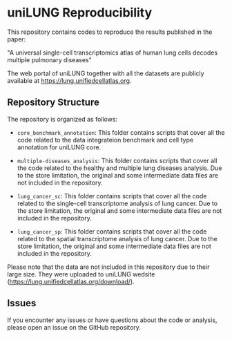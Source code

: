 # uniLUNG Reproducibility
This repository contains codes to reproduce the results published in the paper:

"A universal single-cell transcriptomics atlas of human lung cells decodes multiple pulmonary diseases"

The web portal of uniLUNG together with all the datasets are publicly available at https://lung.unifiedcellatlas.org.

## Repository Structure
The repository is organized as follows:

- `core_benchmark_annotation`: This folder contains scripts that cover all the code related to the data integrateion benchmark and cell type annotation for uniLUNG core.

- `multiple-diseases_analysis`: This folder contains scripts that cover all the code related to the healthy and multiple lung diseases analysis. Due to the store limitation, the original and some intermediate data files are not included in the repository.

- `lung_cancer_sc`: This folder contains scripts that cover all the code related to the single-cell transcriptome analysis of lung cancer. Due to the store limitation, the original and some intermediate data files are not included in the repository.

- `lung_cancer_sp`: This folder contains scripts that cover all the code related to the spatial transcriptome analysis of lung cancer. Due to the store limitation, the original and some intermediate data files are not included in the repository.

Please note that the data are not included in this repository due to their large size. They were uploaded to uniLUNG wedsite (https://lung.unifiedcellatlas.org/download/).

## Issues
If you encounter any issues or have questions about the code or analysis, please open an issue on the GitHub repository. 
